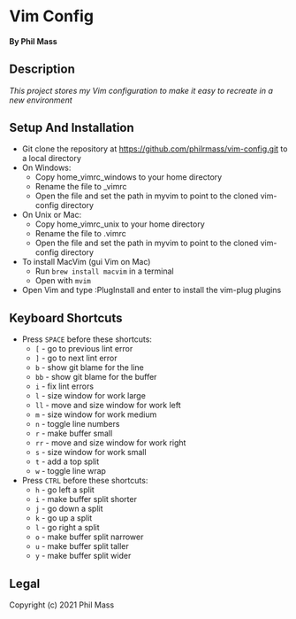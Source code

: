 # Vim Config

#### By **Phil Mass**

## Description

_This project stores my Vim configuration to make it easy to recreate in a new environment_

## Setup And Installation

* Git clone the repository at https://github.com/philrmass/vim-config.git to a local directory
* On Windows:
  * Copy home_vimrc_windows to your home directory
  * Rename the file to \_vimrc
  * Open the file and set the path in myvim to point to the cloned vim-config directory
* On Unix or Mac:
  * Copy home_vimrc_unix to your home directory
  * Rename the file to .vimrc
  * Open the file and set the path in myvim to point to the cloned vim-config directory
* To install MacVim (gui Vim on Mac)
  * Run `brew install macvim` in a terminal
  * Open with `mvim`
* Open Vim and type :PlugInstall and enter to install the vim-plug plugins

## Keyboard Shortcuts
- Press `SPACE` before these shortcuts:
  - `[` - go to previous lint error
  - `]` - go to next lint error
  - `b` - show git blame for the line
  - `bb` - show git blame for the buffer
  - `i` - fix lint errors
  - `l` - size window for work large
  - `ll` - move and size window for work left
  - `m` - size window for work medium
  - `n` - toggle line numbers
  - `r` - make buffer small
  - `rr` - move and size window for work right
  - `s` - size window for work small
  - `t` - add a top split
  - `w` - toggle line wrap
- Press `CTRL` before these shortcuts:
  - `h` - go left a split
  - `i` - make buffer split shorter 
  - `j` - go down a split
  - `k` - go up a split
  - `l` - go right a split
  - `o` - make buffer split narrower
  - `u` - make buffer split taller
  - `y` - make buffer split wider

## Legal

Copyright (c) 2021 Phil Mass
